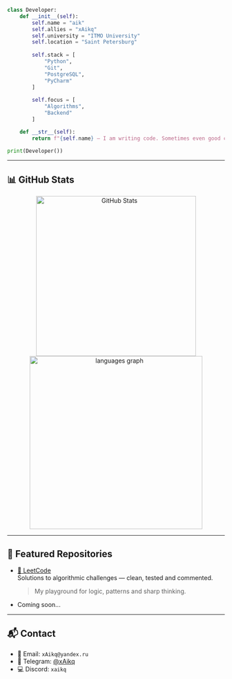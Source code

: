 ```python
class Developer:
    def __init__(self):
        self.name = "aik"
        self.allies = "xAikq"
        self.university = "ITMO University"
        self.location = "Saint Petersburg"
        
        self.stack = [
            "Python", 
            "Git", 
            "PostgreSQL", 
            "PyCharm"
        ]
        
        self.focus = [
            "Algorithms",
            "Backend"
        ]

    def __str__(self):
        return f"{self.name} — I am writing code. Sometimes even good code."

print(Developer())
```

---

## 📊 GitHub Stats

<p align="center">
  <img src="https://github-readme-stats.vercel.app/api?username=xAikq&show_icons=true&theme=dark&hide_border=true"
       width="370" alt="GitHub Stats" />
  <img src="https://github-readme-stats.vercel.app/api/top-langs/?username=xAikq&layout=compact&langs_count=8&theme=dark&hide_border=true"
       width="400" alt="languages graph" />
</p>

---

## 📂 Featured Repositories

- [🔹 LeetCode](https://github.com/xAikq/leetcode)  
    Solutions to algorithmic challenges — clean, tested and commented.  
    > My playground for logic, patterns and sharp thinking.
- Coming soon...

---

## 📬 Contact

- 📧 Email: `xAikq@yandex.ru`
- 💬 Telegram: [@xAikq](https://t.me/xAikq)
- 💻 Discord: `xaikq`